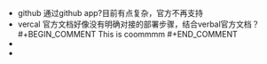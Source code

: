 - github 通过github app?目前有点复杂，官方不再支持
- vercal 官方文档好像没有明确对接的部署步骤，结合verbal官方文档？ 
  #+BEGIN_COMMENT
  This is coommmm
  #+END_COMMENT
-
-